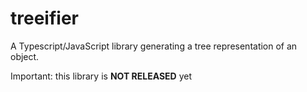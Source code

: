 # treeifier

A Typescript/JavaScript library generating a tree representation of an object.

Important: this library is **NOT RELEASED** yet
